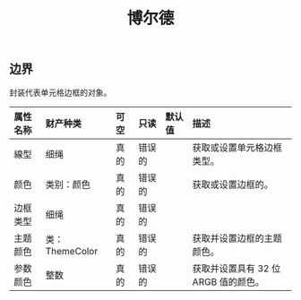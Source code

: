 ﻿---
title: 博尔德
second_title: Aspose.Cells Cloud Documen
type: docs
url: /zh/specification/model/border/
description: Aspose.Cells 云模型规范：边框。轻松处理 Excel 和其他电子表格文档，具有打开、生成、编辑、拆分、合并、比较和转换等功能
kwords: Excel, Office, 电子表格, Cloud REST API, 边框
weight: 50
---
## **边界**

封装代表单元格边框的对象。

|属性名称|财产种类|可空|只读|默认值|描述|
|:- |:- |:- |:- |:- |:- |
|線型|细绳|真的|错误的||获取或设置单元格边框类型。|
|颜色|类别：颜色|真的|错误的||获取或设置边框的。|
|边框类型|细绳|真的|错误的|||
|主题颜色|类：ThemeColor|真的|错误的||获取并设置边框的主题颜色。|
|参数颜色|整数|真的|错误的||获取并设置具有 32 位 ARGB 值的颜色。|

